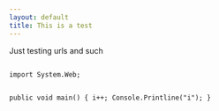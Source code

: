 ```yaml
---
layout: default
title: This is a test
---
```


Just testing urls and such

<code>
import System.Web;

public void main()
{
	i++;
	Console.Printline("i");
	}
</code>